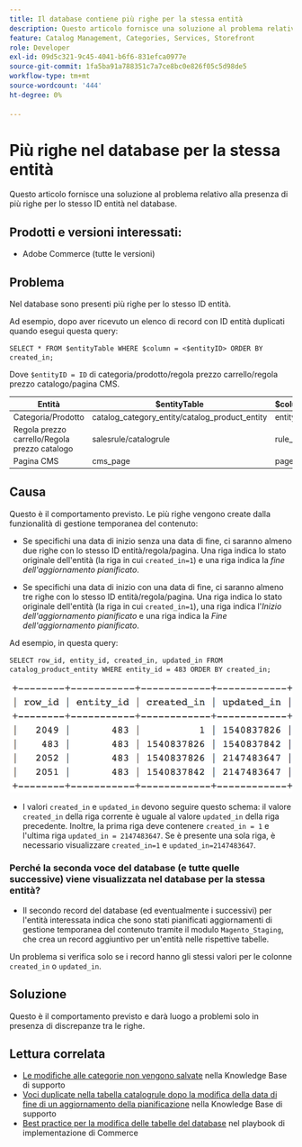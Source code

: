 ```yaml
---
title: Il database contiene più righe per la stessa entità
description: Questo articolo fornisce una soluzione al problema relativo alla presenza di più righe per lo stesso ID entità nel database.
feature: Catalog Management, Categories, Services, Storefront
role: Developer
exl-id: 09d5c321-9c45-4041-b6f6-831efca0977e
source-git-commit: 1fa5ba91a788351c7a7ce8bc0e826f05c5d98de5
workflow-type: tm+mt
source-wordcount: '444'
ht-degree: 0%

---
```


# Più righe nel database per la stessa entità

Questo articolo fornisce una soluzione al problema relativo alla presenza di più righe per lo stesso ID entità nel database.

## Prodotti e versioni interessati:

* Adobe Commerce (tutte le versioni)

## Problema

Nel database sono presenti più righe per lo stesso ID entità.

Ad esempio, dopo aver ricevuto un elenco di record con ID entità duplicati quando esegui questa query:

```
SELECT * FROM $entityTable WHERE $column = <$entityID> ORDER BY created_in;
```

Dove `$entityID = ID` di categoria/prodotto/regola prezzo carrello/regola prezzo catalogo/pagina CMS.

| Entità | $entityTable | $column |
|------------------|-----------------------------------|------------------|
| Categoria/Prodotto | catalog_category_entity/catalog_product_entity | entity_id |
| Regola prezzo carrello/Regola prezzo catalogo | salesrule/catalogrule | rule_id |
| Pagina CMS | cms_page | page_id |

## Causa

Questo è il comportamento previsto. Le più righe vengono create dalla funzionalità di gestione temporanea del contenuto:

* Se specifichi una data di inizio senza una data di fine, ci saranno almeno due righe con lo stesso ID entità/regola/pagina. Una riga indica lo stato originale dell&#39;entità (la riga in cui `created_in=1`) e una riga indica la *fine dell&#39;aggiornamento pianificato*.

* Se specifichi una data di inizio con una data di fine, ci saranno almeno tre righe con lo stesso ID entità/regola/pagina. Una riga indica lo stato originale dell&#39;entità (la riga in cui `created_in=1`), una riga indica l&#39;*Inizio dell&#39;aggiornamento pianificato* e una riga indica la *Fine dell&#39;aggiornamento pianificato*.

Ad esempio, in questa query:

```
SELECT row_id, entity_id, created_in, updated_in FROM catalog_product_entity WHERE entity_id = 483 ORDER BY created_in;
```

![righe_multiple_in_database.png](assets/multiple_rows_in_database.png)

* I valori `created_in` e `updated_in` devono seguire questo schema: il valore `created_in` della riga corrente è uguale al valore `updated_in` della riga precedente. Inoltre, la prima riga deve contenere `created_in = 1` e l&#39;ultima riga `updated_in = 2147483647`. Se è presente una sola riga, è necessario visualizzare `created_in=1` e `updated_in=2147483647`.

### Perché la seconda voce del database (e tutte quelle successive) viene visualizzata nel database per la stessa entità?

* Il secondo record del database (ed eventualmente i successivi) per l&#39;entità interessata indica che sono stati pianificati aggiornamenti di gestione temporanea del contenuto tramite il modulo `Magento_Staging`, che crea un record aggiuntivo per un&#39;entità nelle rispettive tabelle.

Un problema si verifica solo se i record hanno gli stessi valori per le colonne `created_in` o `updated_in`.

## Soluzione

Questo è il comportamento previsto e darà luogo a problemi solo in presenza di discrepanze tra le righe.

## Lettura correlata

* [Le modifiche alle categorie non vengono salvate](https://experienceleague.adobe.com/docs/commerce-knowledge-base/kb/troubleshooting/miscellaneous/changes-to-categories-are-not-being-saved.html) nella Knowledge Base di supporto
* [Voci duplicate nella tabella catalogrule dopo la modifica della data di fine di un aggiornamento della pianificazione](https://experienceleague.adobe.com/docs/commerce-knowledge-base/kb/troubleshooting/known-issues-patches-attached/duplicate-entries-in-the-catalogrule-table-after-editing-the-end-date-of-a-schedule-update.html) nella Knowledge Base di supporto
* [Best practice per la modifica delle tabelle del database](https://experienceleague.adobe.com/en/docs/commerce-operations/implementation-playbook/best-practices/development/modifying-core-and-third-party-tables#why-adobe-recommends-avoiding-modifications) nel playbook di implementazione di Commerce
